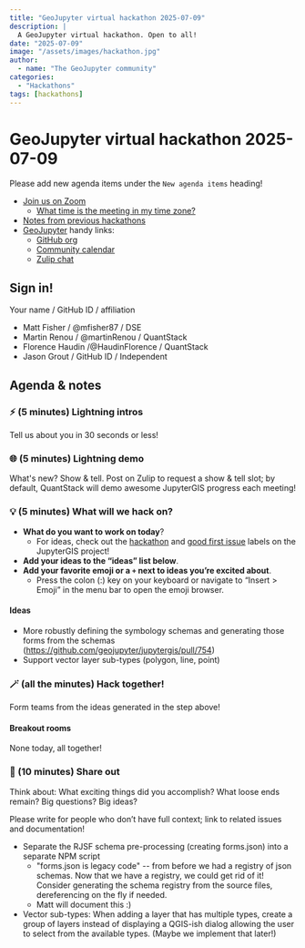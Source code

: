 ```yaml
---
title: "GeoJupyter virtual hackathon 2025-07-09"
description: |
  A GeoJupyter virtual hackathon. Open to all!
date: "2025-07-09"
image: "/assets/images/hackathon.jpg"
author:
  - name: "The GeoJupyter community"
categories:
  - "Hackathons"
tags: [hackathons]
---
```


# GeoJupyter virtual hackathon 2025-07-09

Please add new agenda items under the `New agenda items` heading!

- [Join us on Zoom](https://berkeley.zoom.us/j/92451699568)
  - [What time is the meeting in my time zone?](https://dateful.com/convert/utc?t=2pm)
- [Notes from previous hackathons](https://geojupyter.org/blog/#category=Hackathons)
- [GeoJupyter](https://geojupyter.org) handy links:
  - [GitHub org](https://github.com/geojupyter)
  - [Community calendar](https://geojupyter.org/calendar.html)
  - [Zulip chat](https://jupyter.zulipchat.com/#narrow/channel/471314-geojupyter)


## Sign in!

Your name / GitHub ID / affiliation

* Matt Fisher / @mfisher87 / DSE
* Martin Renou / @martinRenou / QuantStack
* Florence Haudin /@HaudinFlorence / QuantStack
* Jason Grout / GitHub ID / Independent


## Agenda & notes

### ⚡ (5 minutes) Lightning intros

Tell us about you in 30 seconds or less!


### 🌐 (5 minutes) Lightning demo

What's new? Show & tell.
Post on Zulip to request a show & tell slot;
by default, QuantStack will demo awesome JupyterGIS progress each meeting!


### 💡 (5 minutes) What will we hack on?

* **What do you want to work on today**?
  * For ideas, check out the [hackathon](https://github.com/geojupyter/jupytergis/labels/hackathon)
    and [good first issue](https://github.com/geojupyter/jupytergis/labels/good%20first%20issue)
    labels on the JupyterGIS project!
* **Add your ideas to the “ideas” list below**.
* **Add your favorite emoji or a `+` next to ideas you’re excited about**.
  * Press the colon (:) key on your keyboard or navigate to “Insert > Emoji” in the menu bar to open the emoji browser.


#### Ideas

* More robustly defining the symbology schemas and generating those forms from the schemas (https://github.com/geojupyter/jupytergis/pull/754)
* Support vector layer sub-types (polygon, line, point)


### 🪄 (all the minutes) Hack together!

Form teams from the ideas generated in the step above!


#### Breakout rooms

None today, all together!


### 💬 (10 minutes) Share out

Think about:
What exciting things did you accomplish?
What loose ends remain?
Big questions? Big ideas?

Please write for people who don’t have full context; link to related issues and documentation!

* Separate the RJSF schema pre-processing (creating forms.json) into a separate NPM script
    * "forms.json is legacy code" -- from before we had a registry of json schemas. Now that we have a registry, we could get rid of it! Consider generating the schema registry from the source files, dereferencing on the fly if needed.
    * Matt will document this :)
* Vector sub-types: When adding a layer that has multiple types, create a group of layers instead of displaying a QGIS-ish dialog allowing the user to select from the available types. (Maybe we implement that later!)
